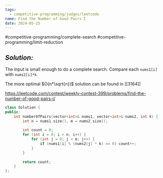 ```yaml
---
tags:
  - competitive-programming/judges/leetcode
name: Find the Number of Good Pairs I
date: 2024-05-25
---
```

#competitive-programming/complete-search #competitive-programming/limit-reduction 
## _Solution:_
The input is small enough to do a complete search. Compare each `nums1[i]` with `nums2[i]*k`.

The more optimal $O(n*\sqrt{n})$ solution can be found in [[3164]]

https://leetcode.com/contest/weekly-contest-399/problems/find-the-number-of-good-pairs-i/
```cpp
class Solution {
public:
    int numberOfPairs(vector<int>& nums1, vector<int>& nums2, int k) {
        int n = nums1.size(), m = nums2.size();
        
        int count = 0;
        for (int i = 0; i < n; i++) {
            for (int j = 0; j < m; j++) {
                if (nums1[i] % (nums2[j] * k) == 0) count++;
            }
        }
        
        return count;
    }
};
```